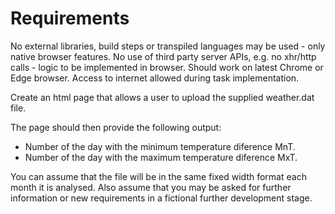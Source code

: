 # Requirements
No external libraries, build steps or transpiled languages may be used - only native browser features.
No use of third party server APIs, e.g. no xhr/http calls - logic to be implemented in browser.
Should work on latest Chrome or Edge browser.
Access to internet allowed during task implementation.

Create an html page that allows a user to upload the supplied weather.dat file.

The page should then provide the following output:
- Number of the day with the minimum temperature diference MnT.
- Number of the day with the maximum temperature diference MxT.

You can assume that the file will be in the same fixed width format each month it is analysed.
Also assume that you may be asked for further information or new requirements in a fictional further development stage.
